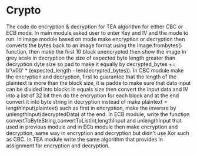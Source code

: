# Crypto
The code do encryption & decryption for TEA algorithm for either CBC or ECB mode.
In main module asked user to enter Key and IV and the mode to run.
In image module based on mode make encryption or decryption then converts the bytes back to an image format using the Image.frombytes() function, then make the first 10 block unencrypted then show the image in grey scale in decryption the size of expected byte length greater than decryption dyte size so pad to make it equally by decrypted_bytes += b'\x00' * (expected_length - len(decrypted_bytes)).
In CBC module make the encryption and decryption, first to guarantee that the length of the plaintext is more than the block size, it is padde to make sure that data input can be divided into blocks in equals size then convert the input data and IV into a list of 32 bit then do the encryption for each block and at the end convert it into byte string in decryption instead of make plaintext = lengthInput(plaintext) such as first in encryption, make the inversre by unlengthInput(decryptedData) at the end. 
In ECB module, write the function convertToByteString,convertToListInt,lengthInput and unlengthInput that used in previous module and in ECb module then make encryption and decryption, same way in encryption and decryption but didn't use Xor such as CBC.
In TEA module write the same algorithm that provides in assignment for encryption and decryption.
